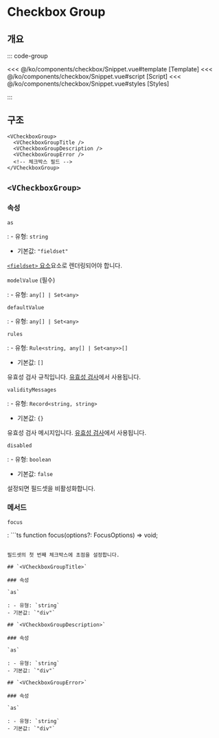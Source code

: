 <script setup lang="ts">
import Snippet from "./Snippet.vue";
</script>

# Checkbox Group

## 개요

<VComponentPreview>
  <Snippet />
</VComponentPreview>

::: code-group

<<< @/ko/components/checkbox/Snippet.vue#template [Template]
<<< @/ko/components/checkbox/Snippet.vue#script [Script]
<<< @/ko/components/checkbox/Snippet.vue#styles [Styles]

:::

## 구조

```vue-html
<VCheckboxGroup>
  <VCheckboxGroupTitle />
  <VCheckboxGroupDescription />
  <VCheckboxGroupError />
  <!-- 체크박스 필드 -->
</VCheckboxGroup>
```

## `<VCheckboxGroup>`

### 속성

`as`

: - 유형: `string`
  - 기본값: `"fieldset"`

  [`<fieldset>` 요소](https://developer.mozilla.org/ko/docs/Web/HTML/Element/fieldset)요소로 렌더링되어야 합니다.

`modelValue` (필수)

: - 유형: `any[] | Set<any>`

`defaultValue`

: - 유형: `any[] | Set<any>`

`rules`

: - 유형: `Rule<string, any[] | Set<any>>[]`
  - 기본값: `[]`

  유효성 검사 규칙입니다. [유효성 검사](/ko/guide/basic/validation/)에서 사용됩니다.

`validityMessages`

: - 유형: `Record<string, string>`
  - 기본값: `{}`

  유효성 검사 메시지입니다. [유효성 검사](/ko/guide/basic/validation/)에서 사용됩니다.

`disabled`

: - 유형: `boolean`
  - 기본값: `false`

  설정되면 필드셋을 비활성화합니다.

### 메서드

`focus`

: ```ts
  function focus(options?: FocusOptions) => void;
  ```

  필드셋의 첫 번째 체크박스에 초점을 설정합니다.

## `<VCheckboxGroupTitle>`

### 속성

`as`

: - 유형: `string`
  - 기본값: `"div"`

## `<VCheckboxGroupDescription>`

### 속성

`as`

: - 유형: `string`
  - 기본값: `"div"`

## `<VCheckboxGroupError>`

### 속성

`as`

: - 유형: `string`
  - 기본값: `"div"`

